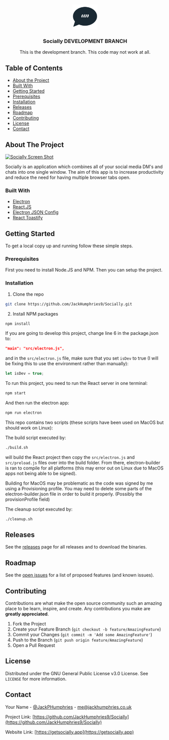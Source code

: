 <!-- PROJECT LOGO -->
<br />
<p align="center">
  <a href="https://github.com/JackHumphries9/Socially">
    <img src="/src/assets/icons/app-icons/png/1024x1024.png" alt="Logo" width="80" height="80">
  </a>

  <h3 align="center">Socially DEVELOPMENT BRANCH</h3>

  <p align="center">
    This is the development branch. This code may not work at all.
  </p>
</p>

<!-- TABLE OF CONTENTS -->

## Table of Contents

- [About the Project](#about-the-project)
- [Built With](#built-with)
- [Getting Started](#getting-started)
- [Prerequisites](#prerequisites)
- [Installation](#installation)
- [Releases](#releases)
- [Roadmap](#roadmap)
- [Contributing](#contributing)
- [License](#license)
- [Contact](#contact)

<!-- ABOUT THE PROJECT -->

## About The Project

[![Socially Screen Shot][product-screenshot]](https://getsocially.app)

Socially is an application which combines all of your social media DM's and chats into one single window. The aim of this app is to increase productivity and reduce the need for having multiple browser tabs open.

### Built With

- [Electron](https://github.com/electron/electron)
- [React.JS](https://reactjs.org)
- [Electron JSON Config](https://github.com/de-luca/electron-json-config)
- [React Toastify](https://github.com/fkhadra/react-toastify)

<!-- GETTING STARTED -->

## Getting Started

To get a local copy up and running follow these simple steps.

### Prerequisites

First you need to install Node.JS and NPM. Then you can setup the project.

### Installation

1. Clone the repo

```sh
git clone https://github.com/JackHumphries9/Socially.git
```

2. Install NPM packages

```sh
npm install
```

If you are going to develop this project, change line 6 in the package.json to:

```json
"main": "src/electron.js",
```

and in the `src/electron.js` file, make sure that you set `isDev` to true (I will be fixing this to use the environment rather than manually):

```javascript
let isDev = true;
```

To run this project, you need to run the React server in one terminal:

```sh
npm start
```

And then run the electron app:

```sh
npm run electron
```

This repo contains two scripts (these scripts have been used on MacOS but should work on Linux):

The build script executed by:

```sh
./build.sh
```

will build the React project then copy the `src/electron.js` and `src/preload.js` files over into the build folder. From there, electron-builder is ran to compile for all platforms (this may error out on Linux due to MacOS apps not being able to be signed).

Building for MacOS may be problematic as the code was signed by me using a Provisioning profile. You may need to delete some parts of the electron-builder.json file in order to build it properly. (Possibly the provisionProfile field)

The cleanup script executed by:

```sh
./cleanup.sh
```

<!-- Releses -->

## Releases

See the [releases](https://github.com/JackHumphries9/Socially/releases/) page for all releases and to download the binaries.

<!-- ROADMAP -->

## Roadmap

See the [open issues](https://github.com/JackHumphries9/Socially/issues) for a list of proposed features (and known issues).

<!-- CONTRIBUTING -->

## Contributing

Contributions are what make the open source community such an amazing place to be learn, inspire, and create. Any contributions you make are **greatly appreciated**.

1. Fork the Project
2. Create your Feature Branch (`git checkout -b feature/AmazingFeature`)
3. Commit your Changes (`git commit -m 'Add some AmazingFeature'`)
4. Push to the Branch (`git push origin feature/AmazingFeature`)
5. Open a Pull Request

<!-- LICENSE -->

## License

Distributed under the GNU General Public License v3.0 License. See `LICENSE` for more information.

<!-- CONTACT -->

## Contact

Your Name - [@JackPHumphries](https://twitter.com/JackPHumphries) - me@jackhumphries.co.uk

Project Link: [https://github.com/JackHumphries9/Socially](https://github.com/JackHumphries9/Socially)

Website Link: [https://getsocially.app](https://getsocially.app)

[product-screenshot]: https://getsocially.app/assets/img/champnew.png
